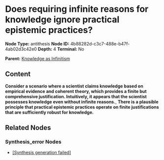 # Does requiring infinite reasons for knowledge ignore practical epistemic practices?

**Node Type:** antithesis
**Node ID:** 4b88282d-c3c7-488e-b47f-4ab02d3c42e0
**Depth:** 4
**Terminal:** No

**Parent:** [Knowledge as Infinitism](knowledge-as-infinitism-synthesis-83839b02-bddf-4664-a8a5-32b8ba1b9719.md)

## Content

**Consider a scenario where a scientist claims knowledge based on empirical evidence and coherent theory, which provides a finite but comprehensive justification. Intuitively, it appears that the scientist possesses knowledge even without infinite reasons.**, **There is a plausible principle that practical epistemic practices operate on finite justifications that are sufficiently robust for knowledge.**

## Related Nodes

### Synthesis_error Nodes

- [[Synthesis generation failed]](synthesis-generation-failed-synthesis-error-c80b3e00-6117-4f3e-8611-15738ee23d51.md)
